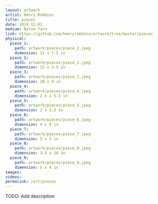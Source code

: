 ```yaml
---
layout: artwork
artist: Henry Robbins
title: pieces
date: 2019-12-01
medium: Nylon Yarn
link: https://github.com/henryrobbins/artwork/tree/master/pieces
physical:
  piece_1:
    path: artwork/pieces/piece_1.jpeg
    dimension: 12 x 7.5 in
  piece_2:
    path: artwork/pieces/piece_2.jpeg
    dimension: 13 x 3.5 in
  piece_3:
    path: artwork/pieces/piece_3.jpeg
    dimension: 18 x 4 in
  piece_4:
    path: artwork/pieces/piece_4.jpeg
    dimension: 2.5 x 5.5 in
  piece_5:
    path: artwork/pieces/piece_5.jpeg
    dimension: 1 x 2.5 in
  piece_6:
    path: artwork/pieces/piece_6.jpeg
    dimension: 4 x 9 in
  piece_7:
    path: artwork/pieces/piece_7.jpeg
    dimension: 5 x 5 in
  piece_8:
    path: artwork/pieces/piece_8.jpeg
    dimension: 3.5 x 10 in
  piece_9:
    path: artwork/pieces/piece_9.jpeg
    dimension: 5 x 4 in
images:
videos:
permalink: /art/pieces
---
```

TODO: Add description